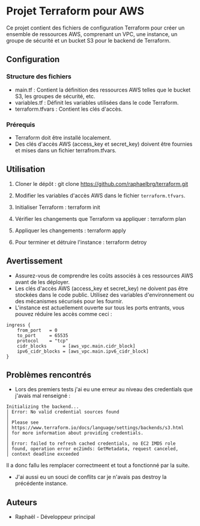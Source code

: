 # Projet Terraform pour AWS

Ce projet contient des fichiers de configuration Terraform pour créer un ensemble de ressources AWS, comprenant un VPC, une instance, un groupe de sécurité et un bucket S3 pour le backend de Terraform.

## Configuration

### Structure des fichiers

- main.tf : Contient la définition des ressources AWS telles que le bucket S3, les groupes de sécurité, etc.
- variables.tf : Définit les variables utilisées dans le code Terraform.
- terraform.tfvars : Contient les clés d'accès.
  
### Prérequis

- Terraform doit être installé localement.
- Des clés d'accès AWS (access_key et secret_key) doivent être fournies et mises dans un fichier terrafrom.tfvars.

## Utilisation

1. Cloner le dépôt : git clone https://github.com/raphaelbrg/terraform.git

2. Modifier les variables d'accès AWS dans le fichier `terraform.tfvars`.

3. Initialiser Terraform : terraform init

4. Vérifier les changements que Terraform va appliquer : terraform plan

5. Appliquer les changements : terraform apply

6. Pour terminer et détruire l'instance : terraform detroy

## Avertissement

- Assurez-vous de comprendre les coûts associés à ces ressources AWS avant de les déployer.
- Les clés d'accès AWS (access_key et secret_key) ne doivent pas être stockées dans le code public. Utilisez des variables d'environnement ou des mécanismes sécurisés pour les fournir.
- L'instance est actuellement ouverte sur tous les ports entrants, vous pouvez réduire les accès comme ceci :
```
ingress {
    from_port   = 0
    to_port     = 65535
    protocol    = "tcp"
    cidr_blocks      = [aws_vpc.main.cidr_block]
    ipv6_cidr_blocks = [aws_vpc.main.ipv6_cidr_block]
}
```
## Problèmes rencontrés 

- Lors des premiers tests j'ai eu une erreur au niveau des credentials que j'avais mal renseigné :
```
Initializing the backend...
│ Error: No valid credential sources found
│
│ Please see
│ https://www.terraform.io/docs/language/settings/backends/s3.html
│ for more information about providing credentials.
│
│ Error: failed to refresh cached credentials, no EC2 IMDS role
│ found, operation error ec2imds: GetMetadata, request canceled,
│ context deadline exceeded
```
Il a donc fallu les remplacer correctmeent et tout a fonctionné par la suite.

 - J'ai aussi eu un souci de conflits car je n'avais pas destroy la précédente instance.

## Auteurs

- Raphaël - Développeur principal
